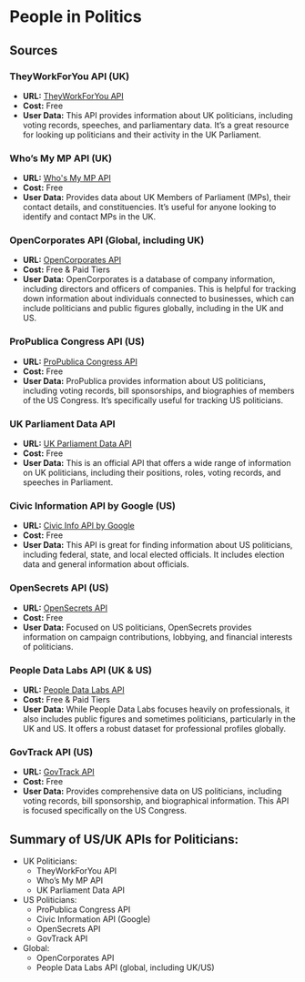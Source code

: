 # People in Politics

## Sources

### TheyWorkForYou API (UK)

- **URL:** [TheyWorkForYou API](https://www.theyworkforyou.com/api/)
- **Cost:** Free
- **User Data:** This API provides information about UK politicians, including voting records, speeches,
and parliamentary data. It’s a great resource for looking up politicians and their activity in the
UK Parliament.

### Who’s My MP API (UK)

- **URL:** [Who's My MP API](https://www.writetothem.com/about-api)
- **Cost:** Free
- **User Data:** Provides data about UK Members of Parliament (MPs), their contact details, and
constituencies. It’s useful for anyone looking to identify and contact MPs in the UK.

### OpenCorporates API (Global, including UK)

- **URL:** [OpenCorporates API](https://api.opencorporates.com/)
- **Cost:** Free & Paid Tiers
- **User Data:** OpenCorporates is a database of company information, including directors and officers of
companies. This is helpful for tracking down information about individuals connected to businesses, which
can include politicians and public figures globally, including in the UK and US.

### ProPublica Congress API (US)

- **URL:** [ProPublica Congress API](https://www.propublica.org/datastore/apis)
- **Cost:** Free
- **User Data:** ProPublica provides information about US politicians, including voting records, bill
sponsorships, and biographies of members of the US Congress. It’s specifically useful for tracking US
politicians.

### UK Parliament Data API

- **URL:** [UK Parliament Data API](https://lda.data.parliament.uk/)
- **Cost:** Free
- **User Data:** This is an official API that offers a wide range of information on UK politicians,
including their positions, roles, voting records, and speeches in Parliament.

### Civic Information API by Google (US)

- **URL:** [Civic Info API by Google](https://developers.google.com/civic-information/)
- **Cost:** Free
- **User Data:** This API is great for finding information about US politicians, including federal, state,
and local elected officials. It includes election data and general information about officials.

### OpenSecrets API (US)

- **URL:** [OpenSecrets API](https://www.opensecrets.org/open-data/api)
- **Cost:** Free
- **User Data:** Focused on US politicians, OpenSecrets provides information on campaign contributions,
lobbying, and financial interests of politicians.

### People Data Labs API (UK & US)

- **URL:** [People Data Labs API](https://www.peopledatalabs.com/)
- **Cost:** Free & Paid Tiers
- **User Data:** While People Data Labs focuses heavily on professionals, it also includes public
figures and sometimes politicians, particularly in the UK and US. It offers a robust dataset for
professional profiles globally.

### GovTrack API (US)

- **URL:** [GovTrack API](https://www.govtrack.us/developers)
- **Cost:** Free
- **User Data:** Provides comprehensive data on US politicians, including voting records,
bill sponsorship, and biographical information. This API is focused specifically on the US Congress.

## Summary of US/UK APIs for Politicians:

  - UK Politicians:
    - TheyWorkForYou API
    - Who’s My MP API
    - UK Parliament Data API
  - US Politicians:
    - ProPublica Congress API
    - Civic Information API (Google)
    - OpenSecrets API
    - GovTrack API
  - Global:
    - OpenCorporates API
    - People Data Labs API (global, including UK/US)
